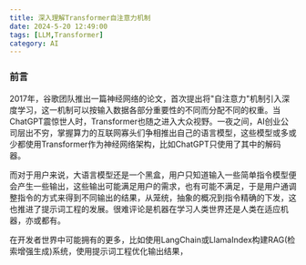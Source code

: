 ```yaml
---
title: 深入理解Transformer自注意力机制
date: 2024-5-20 12:49:00
tags: [LLM,Transformer]
category: AI
---
```


### 前言

2017年，谷歌团队推出一篇神经网络的论文，首次提出将"自注意力"机制引入深度学习，这一机制可以按输入数据各部分重要性的不同而分配不同的权重。当ChatGPT震惊世人时，Transformer也随之进入大众视野。一夜之间，AI创业公司层出不穷，掌握算力的互联网寡头们争相推出自己的语言模型，这些模型或多或少都使用Transformer作为神经网络架构，比如ChatGPT只使用了其中的解码器。

而对于用户来说，大语言模型还是一个黑盒，用户只知道输入一些简单指令模型便会产生一些输出，这些输出可能满足用户的需求，也有可能不满足，于是用户通调整指令的方式来得到不同输出的结果，从笼统，抽象的概况到指令精确的下发，这也推进了提示词工程的发展。很难评论是机器在学习人类世界还是人类在适应机器，亦或都有。

在开发者世界中可能拥有的更多，比如使用LangChain或LlamaIndex构建RAG(检索增强生成)系统，使用提示词工程优化输出结果，



